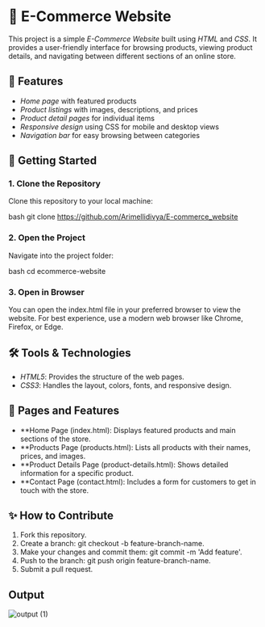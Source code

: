 # 🛒 E-Commerce Website

This project is a simple *E-Commerce Website* built using *HTML* and *CSS*. It provides a user-friendly interface for browsing products, viewing product details, and navigating between different sections of an online store.

## 🎯 Features
- *Home page* with featured products
- *Product listings* with images, descriptions, and prices
- *Product detail pages* for individual items
- *Responsive design* using CSS for mobile and desktop views
- *Navigation bar* for easy browsing between categories

## 🚀 Getting Started

### 1. Clone the Repository

Clone this repository to your local machine:

bash
git clone https://github.com/Arimellidivya/E-commerce_website


### 2. Open the Project

Navigate into the project folder:

bash
cd ecommerce-website


### 3. Open in Browser

You can open the index.html file in your preferred browser to view the website. For best experience, use a modern web browser like Chrome, Firefox, or Edge.

## 🛠 Tools & Technologies

- *HTML5*: Provides the structure of the web pages.
- *CSS3*: Handles the layout, colors, fonts, and responsive design.
  
## 📜 Pages and Features

- **Home Page (index.html): Displays featured products and main sections of the store.
- **Products Page (products.html): Lists all products with their names, prices, and images.
- **Product Details Page (product-details.html): Shows detailed information for a specific product.
- **Contact Page (contact.html): Includes a form for customers to get in touch with the store.

## ✨ How to Contribute

1. Fork this repository.
2. Create a branch: git checkout -b feature-branch-name.
3. Make your changes and commit them: git commit -m 'Add feature'.
4. Push to the branch: git push origin feature-branch-name.
5. Submit a pull request.

 
 ## Output
 
![output (1)](https://github.com/user-attachments/assets/36268ee1-ed85-4bf8-8c29-a0a317f7bc09)
